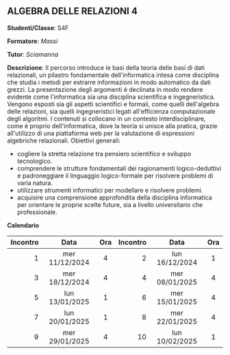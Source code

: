 ## ALGEBRA DELLE RELAZIONI 4

**Studenti/Classe**: S4F

**Formatore**: *Massi*

**Tutor**: *Sciamanna*

**Descrizione**: Il percorso introduce le basi della teoria delle basi di dati relazionali, un pilastro fondamentale dell'informatica intesa come disciplina che studia i metodi per estrarre informazioni in modo automatico da dati grezzi.
La presentazione degli argomenti è declinata in modo rendere evidente come l'informatica sia una disciplina scientifica e ingegneristica. Vengono esposti sia gli aspetti scientifici e formali, come quelli dell'algebra delle relazioni, sia quelli ingegneristici legati all'efficienza computazionale degli algoritmi.
I contenuti si collocano in un contesto interdisciplinare, come è proprio dell'informatica, dove la teoria si unisce alla pratica, grazie all'utilizzo di una piattaforma web per la valutazione di espressioni algebriche relazionali.
Obiettivi generali:
  -  cogliere la stretta relazione tra pensiero scientifico e sviluppo tecnologico.
  - comprendere le strutture fondamentali dei ragionamenti logico-deduttivi e padroneggiare il linguaggio logico-formale per risolvere problemi di varia natura.
  - utilizzare strumenti informatici per modellare e risolvere problemi.
  - acquisire una comprensione approfondita della disciplina informatica per orientare le proprie scelte future, sia a livello universitario che professionale.

**Calendario**

| Incontro | Data | Ora | Incontro | Data | Ora |
|--:|:-:|:-:|--:|:-:|:-:|
|1|mer 11/12/2024 |4|2|lun 16/12/2024 |1|
|3|mer 18/12/2024 |4|4|mer 08/01/2025 |4|
|5|lun 13/01/2025 |1|6|mer 15/01/2025 |4|
|7|lun 20/01/2025 |1|8|mer 22/01/2025 |4|
|9|mer 29/01/2025 |4|10|lun 10/02/2025 |1|


